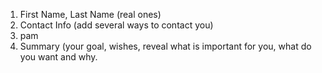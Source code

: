 1. First Name, Last Name (real ones)
2. Contact Info (add several ways to contact you)
3. pam
4. Summary (your goal, wishes, reveal what is important for you, what do you want and why.
